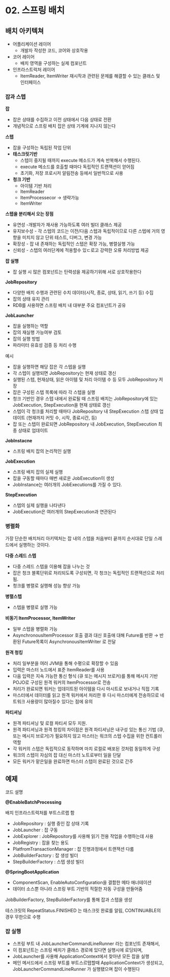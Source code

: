 # 02. 스프링 배치
## 배치 아키텍쳐

- 어플리케이션 레이어
    - 개발자 작성한 코드, 코어와 상호작용
- 코어 레이어
    - 배치 영역을 구성하는 실제 컴포넌트
- 인프라스트럭처 레이어
    - ItemReader, ItemWriter 재시작과 관련된 문제를 해결할 수 있는 클래스 및 인터페이스

### 잡과 스텝

**잡**

- 잡은 상태를 수집하고 이전 상태에서 다음 상태로 전환
- 개념적으로 스프링 배치 잡은 상태 기계에 지나지 않는다

**스텝**

- 잡을 구성하는 독립된 작업 단위
- **태스크릿기반**
    - 스텝이 중지될 때까지 execute 메소드가 계속 반복해서 수행된다.
    - execute 메소드를 호출할 때마다 독립적인 트랜잭션이 얻어짐
    - 초기화, 저장 프로시저 알림전송 등에서 일반적으로 사용
- **청크 기반**
    - 아이템 기반 처리
    - ItemReader
    - ItemProcessecor → 생략가능
    - ItemWriter

**스텝을 분리해서 오는 장점**

- 유연성 -개발자가 재사용 가능하도록 여러 빌더 클래스 제공
- 유지보수성 - 각 스텝의 코드는 이전/다음 스텝과 독립적이므로 다른 스텝에 거의 영향을 미치지 않고 단위 테스트, 디버그, 변경 가능
- 확장성 - 잡 내 존재하는 독립적인 스텝은 확장 가능, 병렬실행 가능
- 신뢰성 - 스텝의 여러단계에 적용할수 있ㄷ로고 강력한 오류 처리방법 제공

**잡 실행**

- 잡 실행 시 많은 컴포넌트는 탄력성을 제공하기위해 서로 상호작용한다

**JobRepository**

- 다양한 배치 수행과 관련된 수치 데이터(시작, 종료, 상태, 읽기, 쓰기 등)  수집
- 잡의 상태 유지 관리
- RDB를 사용하면 스프링 배치 내  대부분 주요 컴포넌트가 공유

**JobLauncher**

- 잡을 실행하는 역할
- 잡의 재실행 가능여부 검토
- 잡의 실행 방법
- 파라미터 유효성 검증 등 처리 수행

예시

- 잡을 실행하면 해당 잡은 각 스텝을 실행
- 각 스텝이 실행되면 JobRepository는 현재 상태로 갱신
- 실행된 스텝, 현재상태, 읽은 아이템 및 처리 아이템 수 등 모두 JobRepository 저장
- 잡은 구성된 스텝 목록에 따라 각 스텝을 실행
- 청크 기반인 경우 스텝 내에서 완료될 때 스프링 배치는 JobRepository에 있는 JobExecution, StepExecution을 현재 상태로 갱신
- 스텝이 각 청크를 처리할 때마다 JobRepository 내 StepExecution 스텝 상태 업데이트 (현재까지 커밋 수, 시작, 종료시간, 등)
- 잡 또는 스텝이 완료되면 JobRepository 내 JobExecution, StepExecution 최종 상태로 업데이트

**JobInstacne**

- 스프링 배치 잡의 논리적인 실행

**JobExecution**

- 스프링 배치 잡의 실제 실행
- 잡을 구동할 때마다 매번 새로운 JobExecution이 생성
- JobInstance는 여러개의 JobExecutions를 가질 수 있다.

**StepExecution**

- 스텝의 실제 실행을 나타낸다
- JobExecution은 여러개의 StepExecution과 연관된다

### 병렬화

가장 단순한 배치처리 아키텍처는 잡 내의 스텝을 처음부터 끝까지 순서대로 단일 스레드에서 실행하는 것이다.

**다중 스레드 스텝**

- 다중 스레드 스텝을 이용해 잡을 나누는 것
- 잡은 청크 블록단위로 처리되도록 구성되면, 각 청크는 독립적인 트랜잭션으로 처리됨.
- 청크를 병렬로 실행해 성능 향상 가능

**병렬스텝**

- 스텝을 병렬로 실행 가능

**비동기 ItemProcessor, ItemWriter**

- 일부 스텝을 병렬화 가능
- AsynchronousItemProcessor  호출 결과 대신 호출애 대해 Future를 반환 → 반환된 Future목록이 AsynchronousItemWriter 로 전달

**원격 청킹**

- 처리 일부분을 여러 JVM을 통해 수평으로 확장할 수 있음
- 입력은 마스터 노드에서 표준 ItemReader를 사용
- 다음 입력은 지속 가능한 통신 형식 (큐 또는 메시지 브로커)를 통해 메시지 기반 POJO로 구성된 원격 워커의 ItemProcessor로 전송
- 처리가 완료되면 워커는 업데이트된 아이템을 다시 마시트로 보내거나 직접 기록
- 마스터에서 데이터를 읽고 원격 워커에서 처리한 후 다시 마스터에게 전송하므로 네트워크 사용량이 많아질수 있다는 점에 유의

**파티셔닝**

- 원격 파티셔닝 및 로컬 파티셔 모두 지원.
- 원격 파티셔닝과 원격 청킹의 차이점은 원격 파티셔닝은 내구성 있는 통신 기법 (큐, 또는 메시지 브로거)가 필요하지 않고 마스터는 워크의 스텝 수집을 위한 컨트롤러 역할
- 각 워커의 스텝은 독립적으로 동작하며 마치 로컬로 배포된 것처럼 동일하게 구성
- 워크의 스텝이 자심의 잡 대신 마스터 노트로부터 일을 단달
- 모든 워커가 맡은일을 완료하면 마스터 스텝이 완료된 것으로 간주

## 예제

코드 설명

**@EnableBatchProcessing**

배치 인프라스트럭처를 부트스르랩 함

- JobRepository : 실행 중인 잡 상태 기록
- JobLauncher : 잡 구동
- JobExplorer : JobRepository를 사용해 읽기 전용 작업을 수행하는데 사용
- JobRegistry : 잡을 찾는 용도
- PlatfromTransactionManager : 잡 진행과정에서 트랜잭션 다룸
- JobBuilderFactory : 잡 생성 빌더
- StepBuilderFactory : 스텝 생성 빌더

**@SpringBootApplication**

- ComponentScan, EnableAutoConfiguration을 결함한 메타 애너테이션
- 데이터 소스뿐 아니라 스프링 부트 기반의 적절한 자동 구성을 만들어줌

JobBuilderFactory, StepBuilderFactory를 통해 잡과 스텝을 생성

테스크릿의 RepeatStatus.FINISHED 는 태스크릿 완료를 알림, CONTINUABLE의 경우 무한으로 수행

### 잡 실행

- 스프링 부트 내 JobLauncherCommandLineRunner 라는 컴포넌트 존재해서,
- 이 컴포넌트는 스프링 배치가 클래스 경로에 있다면 실행시에 로딩되며,
- JobLauncher를 사용해 ApplicationContext에서 찾아낸 모든 잡을 실행
- 메인 메서드에서 스프링 부트를 부트스르탭할때 ApplicationContext가 생성되고, JobLauncherCommandLineRunner 가 실행됐으며 잡이 수행된다